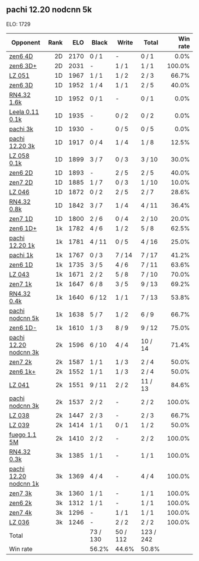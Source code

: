 ## pachi 12.20 nodcnn 5k ##

ELO: 1729

Opponent | Rank | ELO | Black | Write | Total | Win rate
---------|-----:|----:|-------|-------|-------|-------:
[zen6 4D](zen6%204D.md) | 2D | 2170 | 0 / 1 | - | 0 / 1 | 0.0%
[zen6 3D+](zen6%203D+.md) | 2D | 2031 | - | 1 / 1 | 1 / 1 | 100.0%
[LZ 051](LZ%20051.md) | 1D | 1967 | 1 / 1 | 1 / 2 | 2 / 3 | 66.7%
[zen6 3D](zen6%203D.md) | 1D | 1952 | 1 / 4 | 1 / 1 | 2 / 5 | 40.0%
[RN4.32 1.6k](RN4.32%201.6k.md) | 1D | 1952 | 0 / 1 | - | 0 / 1 | 0.0%
[Leela 0.11 0.1k](Leela%200.11%200.1k.md) | 1D | 1935 | - | 0 / 2 | 0 / 2 | 0.0%
[pachi 3k](pachi%203k.md) | 1D | 1930 | - | 0 / 5 | 0 / 5 | 0.0%
[pachi 12.20 3k](pachi%2012.20%203k.md) | 1D | 1917 | 0 / 4 | 1 / 4 | 1 / 8 | 12.5%
[LZ 058 0.1k](LZ%20058%200.1k.md) | 1D | 1899 | 3 / 7 | 0 / 3 | 3 / 10 | 30.0%
[zen6 2D](zen6%202D.md) | 1D | 1893 | - | 2 / 5 | 2 / 5 | 40.0%
[zen7 2D](zen7%202D.md) | 1D | 1885 | 1 / 7 | 0 / 3 | 1 / 10 | 10.0%
[LZ 046](LZ%20046.md) | 1D | 1872 | 0 / 2 | 2 / 5 | 2 / 7 | 28.6%
[RN4.32 0.8k](RN4.32%200.8k.md) | 1D | 1842 | 3 / 7 | 1 / 4 | 4 / 11 | 36.4%
[zen7 1D](zen7%201D.md) | 1D | 1800 | 2 / 6 | 0 / 4 | 2 / 10 | 20.0%
[zen6 1D+](zen6%201D+.md) | 1k | 1782 | 4 / 6 | 1 / 2 | 5 / 8 | 62.5%
[pachi 12.20 1k](pachi%2012.20%201k.md) | 1k | 1781 | 4 / 11 | 0 / 5 | 4 / 16 | 25.0%
[pachi 1k](pachi%201k.md) | 1k | 1767 | 0 / 3 | 7 / 14 | 7 / 17 | 41.2%
[zen6 1D](zen6%201D.md) | 1k | 1735 | 3 / 5 | 4 / 6 | 7 / 11 | 63.6%
[LZ 043](LZ%20043.md) | 1k | 1671 | 2 / 2 | 5 / 8 | 7 / 10 | 70.0%
[zen7 1k](zen7%201k.md) | 1k | 1647 | 6 / 8 | 3 / 5 | 9 / 13 | 69.2%
[RN4.32 0.4k](RN4.32%200.4k.md) | 1k | 1640 | 6 / 12 | 1 / 1 | 7 / 13 | 53.8%
[pachi nodcnn 5k](pachi%20nodcnn%205k.md) | 1k | 1638 | 5 / 7 | 1 / 2 | 6 / 9 | 66.7%
[zen6 1D-](zen6%201D-.md) | 1k | 1610 | 1 / 3 | 8 / 9 | 9 / 12 | 75.0%
[pachi 12.20 nodcnn 3k](pachi%2012.20%20nodcnn%203k.md) | 2k | 1596 | 6 / 10 | 4 / 4 | 10 / 14 | 71.4%
[zen7 2k](zen7%202k.md) | 2k | 1587 | 1 / 1 | 1 / 3 | 2 / 4 | 50.0%
[zen6 1k+](zen6%201k+.md) | 2k | 1552 | 1 / 1 | 1 / 3 | 2 / 4 | 50.0%
[LZ 041](LZ%20041.md) | 2k | 1551 | 9 / 11 | 2 / 2 | 11 / 13 | 84.6%
[pachi nodcnn 3k](pachi%20nodcnn%203k.md) | 2k | 1537 | 2 / 2 | - | 2 / 2 | 100.0%
[LZ 038](LZ%20038.md) | 2k | 1447 | 2 / 3 | - | 2 / 3 | 66.7%
[LZ 039](LZ%20039.md) | 2k | 1414 | 1 / 1 | 0 / 1 | 1 / 2 | 50.0%
[fuego 1.1 5M](fuego%201.1%205M.md) | 2k | 1410 | 2 / 2 | - | 2 / 2 | 100.0%
[RN4.32 0.3k](RN4.32%200.3k.md) | 3k | 1385 | 1 / 1 | - | 1 / 1 | 100.0%
[pachi 12.20 nodcnn 1k](pachi%2012.20%20nodcnn%201k.md) | 3k | 1369 | 4 / 4 | - | 4 / 4 | 100.0%
[zen7 3k](zen7%203k.md) | 3k | 1360 | 1 / 1 | - | 1 / 1 | 100.0%
[zen6 2k](zen6%202k.md) | 3k | 1312 | 1 / 1 | - | 1 / 1 | 100.0%
[zen7 4k](zen7%204k.md) | 3k | 1296 | - | 1 / 1 | 1 / 1 | 100.0%
[LZ 036](LZ%20036.md) | 3k | 1246 | - | 2 / 2 | 2 / 2 | 100.0%
Total | | | 73 / 130 | 50 / 112 | 123 / 242 | 
Win rate| | | 56.2% | 44.6% | 50.8% | 
